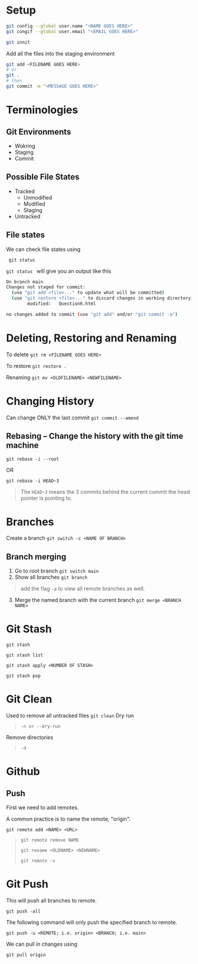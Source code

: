 # Setup

```bash
git config --global user.name "<NAME GOES HERE>"
git congif --global user.email "<EMAIL GOES HERE>"
```

```bash
git innit
```

Add all the files into the staging environment

```bash
git add <FILENAME GOES HERE>
# or
git .
# then
git commit -m "<MESSAGE GOES HERE>"
```
# Terminologies
## Git Environments

- Wokring
- Staging
- Commit

## Possible File States
- Tracked
  - Unmodified
  - Modified
  - Staging
- Untracked

## File states
We can check file states using

```git
 git status
```

`git status ` will give you an output like this
```bash
On branch main
Changes not staged for commit:
  (use "git add <file>..." to update what will be committed)
  (use "git restore <file>..." to discard changes in working directory)
        modified:   Question6.html

no changes added to commit (use "git add" and/or "git commit -a")
```

# Deleting, Restoring and Renaming

To delete
`git rm <FILENAME GOES HERE>`

To restore
`git restore .`

Renaming
`git mv <OLDFILENAME> <NEWFILENAME>`

# Changing History

Can change ONLY the last commit
`git commit --amend`

## Rebasing – Change the history with the git time machine

`git rebase -i --root`

OR

`git rebase -i HEAD~3`

> The `HEAD~3` means the 3 commits behind the current commit the head pointer is pointing to.


# Branches

Create a branch
`git switch -c <NAME OF BRANCH>`

## Branch merging
1. Go to root branch
`git switch main`
2. Show all branches
`git branch`
> add the flag `-a` to view all remote branches as well.
3. Merge the named branch with the current branch
`git merge <BRANCH NAME>`

# Git Stash

`git stash`

`git stash list`

`git stash apply <NUMBER OF STASH>`

`git stash pop`

# Git Clean

Used to remove all untracked files
`git clean`
Dry run
> `-n or --dry-run`

Remove directories
> `-d`


# Github

## Push

First we need to add remotes.

A common practice is to name the remote, "origin".

`git remote add <NAME> <URL>`

> `git remote remove NAME`
> 
> `git rename <OLDNAME> <NEWNAME>`
> 
> `git remote -v`

# Git Push

This will push all branches to remote.

`git push -all`

The following command will only push the specified branch to remote.

`git push -u <REMOTE; i.e. origin> <BRANCH; i.e. main>`

We can pull in changes using

`git pull origin`






